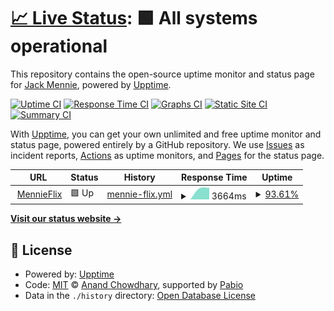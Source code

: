# [📈 Live Status](https://jackmennie.dev): <!--live status--> **🟩 All systems operational**

This repository contains the open-source uptime monitor and status page for [Jack Mennie](https://jackmennie.dev), powered by [Upptime](https://github.com/upptime/upptime).

[![Uptime CI](https://github.com/jackmennie/homelab-status/workflows/Uptime%20CI/badge.svg)](https://github.com/jackmennie/homelab-status/actions?query=workflow%3A%22Uptime+CI%22)
[![Response Time CI](https://github.com/jackmennie/homelab-status/workflows/Response%20Time%20CI/badge.svg)](https://github.com/jackmennie/homelab-status/actions?query=workflow%3A%22Response+Time+CI%22)
[![Graphs CI](https://github.com/jackmennie/homelab-status/workflows/Graphs%20CI/badge.svg)](https://github.com/jackmennie/homelab-status/actions?query=workflow%3A%22Graphs+CI%22)
[![Static Site CI](https://github.com/jackmennie/homelab-status/workflows/Static%20Site%20CI/badge.svg)](https://github.com/jackmennie/homelab-status/actions?query=workflow%3A%22Static+Site+CI%22)
[![Summary CI](https://github.com/jackmennie/homelab-status/workflows/Summary%20CI/badge.svg)](https://github.com/jackmennie/homelab-status/actions?query=workflow%3A%22Summary+CI%22)

With [Upptime](https://upptime.js.org), you can get your own unlimited and free uptime monitor and status page, powered entirely by a GitHub repository. We use [Issues](https://github.com/jackmennie/homelab-status/issues) as incident reports, [Actions](https://github.com/jackmennie/homelab-status/actions) as uptime monitors, and [Pages](https://jackmennie.dev) for the status page.

<!--start: status pages-->
<!-- This summary is generated by Upptime (https://github.com/upptime/upptime) -->
<!-- Do not edit this manually, your changes will be overwritten -->
<!-- prettier-ignore -->
| URL | Status | History | Response Time | Uptime |
| --- | ------ | ------- | ------------- | ------ |
| <img alt="" src="https://icons.duckduckgo.com/ip3/watch.jackmennie.dev.ico" height="13"> [MennieFlix](https://watch.jackmennie.dev/) | 🟩 Up | [mennie-flix.yml](https://github.com/jackmennie/homelab-status/commits/HEAD/history/mennie-flix.yml) | <details><summary><img alt="Response time graph" src="./graphs/mennie-flix/response-time-week.png" height="20"> 3664ms</summary><br><a href="https://status.jackmennie.dev/history/mennie-flix"><img alt="Response time 3664" src="https://img.shields.io/endpoint?url=https%3A%2F%2Fraw.githubusercontent.com%2Fjackmennie%2Fhomelab-status%2FHEAD%2Fapi%2Fmennie-flix%2Fresponse-time.json"></a><br><a href="https://status.jackmennie.dev/history/mennie-flix"><img alt="24-hour response time 3664" src="https://img.shields.io/endpoint?url=https%3A%2F%2Fraw.githubusercontent.com%2Fjackmennie%2Fhomelab-status%2FHEAD%2Fapi%2Fmennie-flix%2Fresponse-time-day.json"></a><br><a href="https://status.jackmennie.dev/history/mennie-flix"><img alt="7-day response time 3664" src="https://img.shields.io/endpoint?url=https%3A%2F%2Fraw.githubusercontent.com%2Fjackmennie%2Fhomelab-status%2FHEAD%2Fapi%2Fmennie-flix%2Fresponse-time-week.json"></a><br><a href="https://status.jackmennie.dev/history/mennie-flix"><img alt="30-day response time 3664" src="https://img.shields.io/endpoint?url=https%3A%2F%2Fraw.githubusercontent.com%2Fjackmennie%2Fhomelab-status%2FHEAD%2Fapi%2Fmennie-flix%2Fresponse-time-month.json"></a><br><a href="https://status.jackmennie.dev/history/mennie-flix"><img alt="1-year response time 3664" src="https://img.shields.io/endpoint?url=https%3A%2F%2Fraw.githubusercontent.com%2Fjackmennie%2Fhomelab-status%2FHEAD%2Fapi%2Fmennie-flix%2Fresponse-time-year.json"></a></details> | <details><summary><a href="https://status.jackmennie.dev/history/mennie-flix">93.61%</a></summary><a href="https://status.jackmennie.dev/history/mennie-flix"><img alt="All-time uptime 93.61%" src="https://img.shields.io/endpoint?url=https%3A%2F%2Fraw.githubusercontent.com%2Fjackmennie%2Fhomelab-status%2FHEAD%2Fapi%2Fmennie-flix%2Fuptime.json"></a><br><a href="https://status.jackmennie.dev/history/mennie-flix"><img alt="24-hour uptime 93.61%" src="https://img.shields.io/endpoint?url=https%3A%2F%2Fraw.githubusercontent.com%2Fjackmennie%2Fhomelab-status%2FHEAD%2Fapi%2Fmennie-flix%2Fuptime-day.json"></a><br><a href="https://status.jackmennie.dev/history/mennie-flix"><img alt="7-day uptime 93.61%" src="https://img.shields.io/endpoint?url=https%3A%2F%2Fraw.githubusercontent.com%2Fjackmennie%2Fhomelab-status%2FHEAD%2Fapi%2Fmennie-flix%2Fuptime-week.json"></a><br><a href="https://status.jackmennie.dev/history/mennie-flix"><img alt="30-day uptime 93.61%" src="https://img.shields.io/endpoint?url=https%3A%2F%2Fraw.githubusercontent.com%2Fjackmennie%2Fhomelab-status%2FHEAD%2Fapi%2Fmennie-flix%2Fuptime-month.json"></a><br><a href="https://status.jackmennie.dev/history/mennie-flix"><img alt="1-year uptime 93.61%" src="https://img.shields.io/endpoint?url=https%3A%2F%2Fraw.githubusercontent.com%2Fjackmennie%2Fhomelab-status%2FHEAD%2Fapi%2Fmennie-flix%2Fuptime-year.json"></a></details>

<!--end: status pages-->

[**Visit our status website →**](https://jackmennie.dev)

## 📄 License

- Powered by: [Upptime](https://github.com/upptime/upptime)
- Code: [MIT](./LICENSE) © [Anand Chowdhary](https://anandchowdhary.com), supported by [Pabio](https://pabio.com)
- Data in the `./history` directory: [Open Database License](https://opendatacommons.org/licenses/odbl/1-0/)
